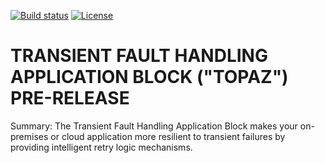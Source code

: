 [![Build status](https://ci.appveyor.com/api/projects/status/w029djqn7359o652/branch/master?svg=true)](https://ci.appveyor.com/project/EnterpriseLibrary/transient-fault-handling-application-block/branch/master)
[![License](https://img.shields.io/badge/license-apache%202.0-60C060.svg)](https://github.com/EnterpriseLibrary/transient-fault-handling-application-block/blob/master/LICENSE)


# TRANSIENT FAULT HANDLING APPLICATION BLOCK ("TOPAZ") PRE-RELEASE

Summary: The Transient Fault Handling Application Block makes your on-premises or cloud application more resilient to transient failures by providing intelligent retry logic mechanisms.
